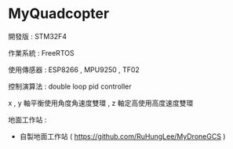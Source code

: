 # MyQuadcopter

開發版 : STM32F4

作業系統 : FreeRTOS

使用傳感器 : ESP8266 , MPU9250 , TF02

控制演算法 : double loop pid controller

x , y 軸平衡使用角度角速度雙環 , z 軸定高使用高度速度雙環

地面工作站 : 
* 自製地面工作站 ( https://github.com/RuHungLee/MyDroneGCS )
